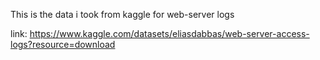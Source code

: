 This is the data i took from kaggle for web-server logs

link:
https://www.kaggle.com/datasets/eliasdabbas/web-server-access-logs?resource=download
